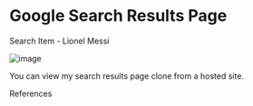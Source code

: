 # Google Search Results Page
Search Item - Lionel Messi

![image](https://user-images.githubusercontent.com/53272457/210080071-66b87fe9-8291-4ce5-8888-b5262762647d.png)

You can view my search results page clone from a hosted site.

References

